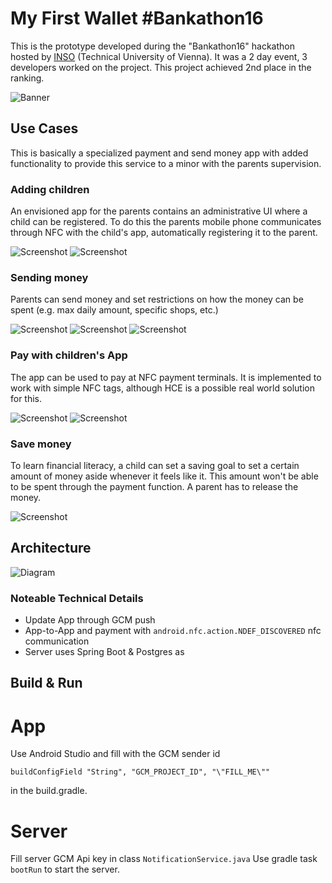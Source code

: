 
# My First Wallet #Bankathon16

This is the prototype developed during the "Bankathon16" hackathon hosted by [INSO](https://www.inso.tuwien.ac.at/home/) (Technical University of Vienna). 
It was a 2 day event, 3 developers worked on the project. This project achieved 2nd place in the ranking.

![Banner](https://github.com/patrickfav/bankathon16-inso/blob/master/docs/sm/my_first_wallet.png?raw=true)

## Use Cases

This is basically a specialized payment and send money app with added functionality to provide this service to a minor with the parents supervision.

### Adding children
An envisioned app for the parents contains an administrative UI where a child can be registered.
To do this the parents mobile phone communicates through NFC with the child's app, automatically
registering it to the parent.

![Screenshot](https://github.com/patrickfav/bankathon16-inso/blob/master/docs/sm/00_main.png?raw=true)
![Screenshot](https://github.com/patrickfav/bankathon16-inso/blob/master/docs/sm/03_registration.png?raw=true)

### Sending money
Parents can send money and set restrictions on how the money can be spent (e.g. max daily amount, specific
shops, etc.)

![Screenshot](https://github.com/patrickfav/bankathon16-inso/blob/master/docs/sm/01_send_money.png?raw=true)
![Screenshot](https://github.com/patrickfav/bankathon16-inso/blob/master/docs/sm/02_detail1.png?raw=true)
![Screenshot](https://github.com/patrickfav/bankathon16-inso/blob/master/docs/sm/02_detail2.png?raw=true)

### Pay with children's App
The app can be used to pay at NFC payment terminals. It is implemented to work with simple NFC tags, although HCE is a possible real world solution for this.

![Screenshot](https://github.com/patrickfav/bankathon16-inso/blob/master/docs/sm/01_main.png?raw=true)
![Screenshot](https://github.com/patrickfav/bankathon16-inso/blob/master/docs/sm/02_payment.png?raw=true)

### Save money
To learn financial literacy, a child can set a saving goal to set a certain amount of money aside
whenever it feels like it. This amount won't be able to be spent through the payment function. A parent
has to release the money.

![Screenshot](https://github.com/patrickfav/bankathon16-inso/blob/master/docs/sm/03_saving.png?raw=true)

## Architecture

![Diagram](https://github.com/patrickfav/bankathon16-inso/blob/master/docs/sm/tech_diagram_eng.png?raw=true)

### Noteable Technical Details

* Update App through GCM push
* App-to-App and payment with `android.nfc.action.NDEF_DISCOVERED` nfc communication
* Server uses Spring Boot & Postgres as 

## Build & Run

# App 
Use Android Studio and fill with the GCM sender id

    buildConfigField "String", "GCM_PROJECT_ID", "\"FILL_ME\""
    
in the build.gradle.    

# Server

Fill server GCM Api key in class `NotificationService.java`
Use gradle task `bootRun` to start the server.
